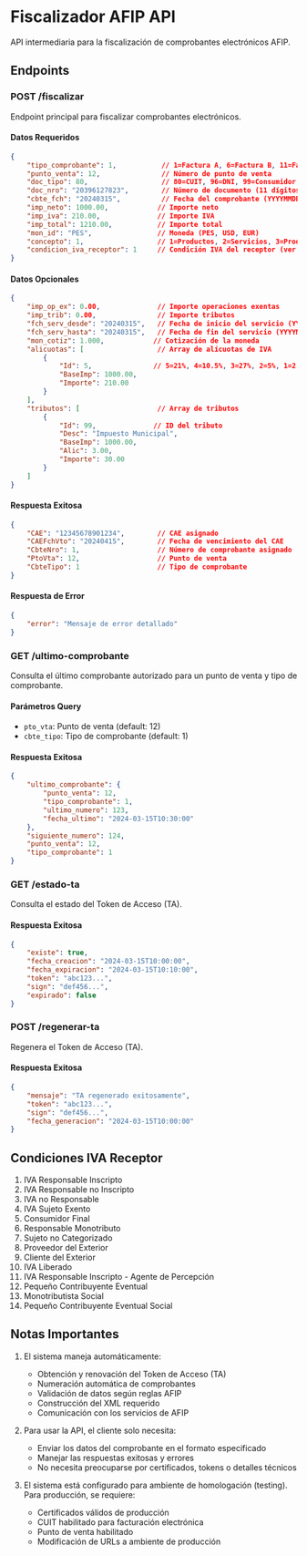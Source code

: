 # Fiscalizador AFIP API

API intermediaria para la fiscalización de comprobantes electrónicos AFIP.

## Endpoints

### POST /fiscalizar

Endpoint principal para fiscalizar comprobantes electrónicos.

#### Datos Requeridos

```json
{
    "tipo_comprobante": 1,           // 1=Factura A, 6=Factura B, 11=Factura C
    "punto_venta": 12,               // Número de punto de venta
    "doc_tipo": 80,                  // 80=CUIT, 96=DNI, 99=Consumidor Final
    "doc_nro": "20396127823",        // Número de documento (11 dígitos para CUIT, 8 para DNI, 0 para CF)
    "cbte_fch": "20240315",          // Fecha del comprobante (YYYYMMDD)
    "imp_neto": 1000.00,            // Importe neto
    "imp_iva": 210.00,              // Importe IVA
    "imp_total": 1210.00,           // Importe total
    "mon_id": "PES",                // Moneda (PES, USD, EUR)
    "concepto": 1,                  // 1=Productos, 2=Servicios, 3=Productos y Servicios
    "condicion_iva_receptor": 1     // Condición IVA del receptor (ver tabla de condiciones)
}
```

#### Datos Opcionales

```json
{
    "imp_op_ex": 0.00,              // Importe operaciones exentas
    "imp_trib": 0.00,               // Importe tributos
    "fch_serv_desde": "20240315",   // Fecha de inicio del servicio (YYYYMMDD)
    "fch_serv_hasta": "20240315",   // Fecha de fin del servicio (YYYYMMDD)
    "mon_cotiz": 1.000,            // Cotización de la moneda
    "alicuotas": [                  // Array de alícuotas de IVA
        {
            "Id": 5,               // 5=21%, 4=10.5%, 3=27%, 2=5%, 1=2.5%, 6=0%
            "BaseImp": 1000.00,
            "Importe": 210.00
        }
    ],
    "tributos": [                   // Array de tributos
        {
            "Id": 99,              // ID del tributo
            "Desc": "Impuesto Municipal",
            "BaseImp": 1000.00,
            "Alic": 3.00,
            "Importe": 30.00
        }
    ]
}
```

#### Respuesta Exitosa

```json
{
    "CAE": "12345678901234",        // CAE asignado
    "CAEFchVto": "20240415",        // Fecha de vencimiento del CAE
    "CbteNro": 1,                   // Número de comprobante asignado
    "PtoVta": 12,                   // Punto de venta
    "CbteTipo": 1                   // Tipo de comprobante
}
```

#### Respuesta de Error

```json
{
    "error": "Mensaje de error detallado"
}
```

### GET /ultimo-comprobante

Consulta el último comprobante autorizado para un punto de venta y tipo de comprobante.

#### Parámetros Query

- `pto_vta`: Punto de venta (default: 12)
- `cbte_tipo`: Tipo de comprobante (default: 1)

#### Respuesta Exitosa

```json
{
    "ultimo_comprobante": {
        "punto_venta": 12,
        "tipo_comprobante": 1,
        "ultimo_numero": 123,
        "fecha_ultimo": "2024-03-15T10:30:00"
    },
    "siguiente_numero": 124,
    "punto_venta": 12,
    "tipo_comprobante": 1
}
```

### GET /estado-ta

Consulta el estado del Token de Acceso (TA).

#### Respuesta Exitosa

```json
{
    "existe": true,
    "fecha_creacion": "2024-03-15T10:00:00",
    "fecha_expiracion": "2024-03-15T10:10:00",
    "token": "abc123...",
    "sign": "def456...",
    "expirado": false
}
```

### POST /regenerar-ta

Regenera el Token de Acceso (TA).

#### Respuesta Exitosa

```json
{
    "mensaje": "TA regenerado exitosamente",
    "token": "abc123...",
    "sign": "def456...",
    "fecha_generacion": "2024-03-15T10:00:00"
}
```

## Condiciones IVA Receptor

1. IVA Responsable Inscripto
2. IVA Responsable no Inscripto
3. IVA no Responsable
4. IVA Sujeto Exento
5. Consumidor Final
6. Responsable Monotributo
7. Sujeto no Categorizado
8. Proveedor del Exterior
9. Cliente del Exterior
10. IVA Liberado
11. IVA Responsable Inscripto - Agente de Percepción
12. Pequeño Contribuyente Eventual
13. Monotributista Social
14. Pequeño Contribuyente Eventual Social

## Notas Importantes

1. El sistema maneja automáticamente:
   - Obtención y renovación del Token de Acceso (TA)
   - Numeración automática de comprobantes
   - Validación de datos según reglas AFIP
   - Construcción del XML requerido
   - Comunicación con los servicios de AFIP

2. Para usar la API, el cliente solo necesita:
   - Enviar los datos del comprobante en el formato especificado
   - Manejar las respuestas exitosas y errores
   - No necesita preocuparse por certificados, tokens o detalles técnicos

3. El sistema está configurado para ambiente de homologación (testing). Para producción, se requiere:
   - Certificados válidos de producción
   - CUIT habilitado para facturación electrónica
   - Punto de venta habilitado
   - Modificación de URLs a ambiente de producción
